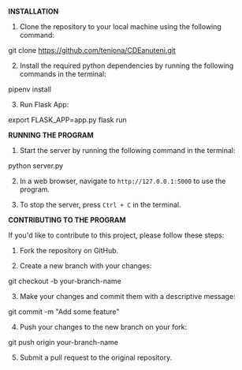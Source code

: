 **INSTALLATION**

1. Clone the repository to your local machine using the following command:


git clone https://github.com/teniona/CDEanuteni.git


2. Install the required python dependencies by running the following commands in the terminal:


pipenv install


3. Run Flask App:


export FLASK_APP=app.py
flask run

**RUNNING THE PROGRAM**

1. Start the server by running the following command in the terminal:


python server.py


2. In a web browser, navigate to `http://127.0.0.1:5000` to use the program.

3. To stop the server, press `Ctrl + C` in the terminal.

**CONTRIBUTING TO THE PROGRAM**

If you'd like to contribute to this project, please follow these steps:

1. Fork the repository on GitHub.

2. Create a new branch with your changes:


git checkout -b your-branch-name


3. Make your changes and commit them with a descriptive message:


git commit -m "Add some feature"


4. Push your changes to the new branch on your fork:


git push origin your-branch-name


5. Submit a pull request to the original repository.
